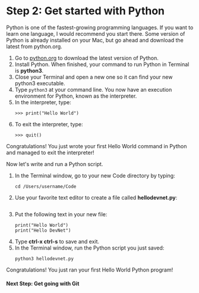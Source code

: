 # Step 2: Get started with Python

Python is one of the fastest-growing programming languages. If you want to learn one language, I would recommend you start there. Some version of Python is already installed on your Mac, but go ahead and download the latest from python.org.

1. Go to [python.org](http://python.org) to download the latest version of Python.
1. Install Python.
   When finished, your command to run Python in Terminal is **python3**.
1. Close your Terminal and open a new one so it can find your new python3 executable.
1. Type `python3` at your command line. You now have an execution environment for Python, known as the interpreter.
1. In the interpreter, type:
   ```
   >>> print("Hello World")
   ```
1. To exit the interpreter, type:
   ```
   >>> quit()
   ```

Congratulations! You just wrote your first Hello World command in Python and managed to exit the interpreter!

Now let's write and run a Python script.
1. In the Terminal window, go to your new Code directory by typing:
   ```
   cd /Users/username/Code
   ```
1. Use your favorite text editor to create a file called **hellodevnet.py**:
   ```emacs hellodevnet.py
   ```
1. Put the following text in your new file:
   ```
   print("Hello World")
   print("Hello DevNet")
   ```
1. Type **ctrl-x ctrl-s** to save and exit.
1. In the Terminal window, run the Python script you just saved:
   ```
   python3 hellodevnet.py
   ```

Congratulations! You just ran your first Hello World Python program!

#### Next Step: Get going with Git
